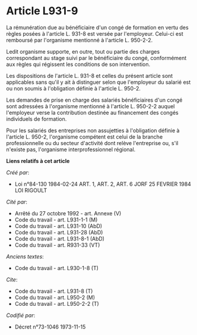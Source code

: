 # Article L931-9

La rémunération due au bénéficiaire d'un congé de formation en vertu des règles posées à l'article L. 931-8 est versée par
l'employeur. Celui-ci est remboursé par l'organisme mentionné à l'article L. 950-2-2.

Ledit organisme supporte, en outre, tout ou partie des charges correspondant au stage suivi par le bénéficiaire du congé,
conformément aux règles qui régissent les conditions de son intervention.

Les dispositions de l'article L. 931-8 et celles du présent article sont applicables sans qu'il y ait à distinguer selon que
l'employeur du salarié est ou non soumis à l'obligation définie à l'article L. 950-2.

Les demandes de prise en charge des salariés bénéficiaires d'un congé sont adressées à l'organisme mentionné à l'article L.
950-2-2 auquel l'employeur verse la contribution destinée au financement des congés individuels de formation.

Pour les salariés des entreprises non assujetties à l'obligation définie à l'article L. 950-2, l'organisme compétent est
celui de la branche professionnelle ou du secteur d'activité dont relève l'entreprise ou, s'il n'existe pas, l'organisme
interprofessionnel régional.

**Liens relatifs à cet article**

_Créé par_:

  - Loi n°84-130 1984-02-24 ART. 1, ART. 2, ART. 6 JORF 25 FEVRIER 1984 LOI RIGOULT

_Cité par_:

  - Arrêté du 27 octobre 1992 - art. Annexe (V)
  - Code du travail - art. L931-1-1 (M)
  - Code du travail - art. L931-10 (AbD)
  - Code du travail - art. L931-28 (AbD)
  - Code du travail - art. L931-8-1 (AbD)
  - Code du travail - art. R931-33 (VT)

_Anciens textes_:

  - Code du travail - art. L930-1-8 (T)

_Cite_:

  - Code du travail - art. L931-8 (T)
  - Code du travail - art. L950-2 (M)
  - Code du travail - art. L950-2-2 (T)

_Codifié par_:

  - Décret n°73-1046 1973-11-15
